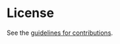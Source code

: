 # License

See the
[guidelines for contributions](https://github.com/larseggert/moderation/blob//CONTRIBUTING.md).
